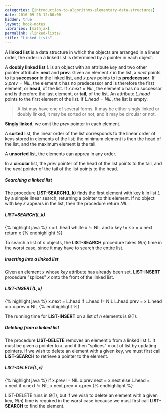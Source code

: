```yaml
---
categories: [introduction-to-algorithms-elementary-data-structures]
date: 2016-09-26 12:00:00
hidden: true
layout: book-notes
libraries: [mathjax]
permalink: /linked-lists/
title: "Linked Lists"
---
```


A __linked list__ is a data structure in which the objects are arranged in a linear order, the order in a linked list is determined by a pointer in each object.

A __doubly linked list__ $L$ is an object with an attribute $key$ and two other pointer attribute: __next__ and __prev__. Given an element $x$ in the list, $x.next$ points to its __successor__ in the linked list, and $x.prev$ points to its __predecessor__. If $x.prev = NIL$, the element $x$ has no predecessor and is therefore the first element, or __head__, of the list. If $x.next = NIL$, the element $x$ has no successor and is therefore the last element, or __tail__, of the list. An attribute $L.head$ points to the first element of the list. If $L.head = NIL$, the list is empty.

> A list may have one of several forms. It may be either singly linked or doubly linked, it may be sorted or not, and it may be circular or not.

__Singly linked__, we omit the _prev_ pointer in each element.

A __sorted__ list, the linear order of the list corresponds to the linear order of keys stored in elements of the list; the minimum element is then the head of the list, and the maximum element is the tail.

A __unsorted__ list, the elements can apprea in any order.

In a __circular__ list, the _prev_ pointer of the head of the list points to the tail, and the _next_ pointer of the tail of the list points to the head.

##### Searching a linked list

The procedure __LIST-SEARCH(L,k)__ finds the first element with key $k$ in list $L$ by a simple linear search, returning a pointer to this element. If no object with key $k$ appears in the list, then the procedure return $NIL$.

##### LIST=SEARCH(L,k)

{% highlight java %}
  x = L.head
  whilte x != NIL and x.key != k
    x = x.next
  return x
{% endhighlight %}

To search a list of $n$ objects, the __LIST-SEARCH__ procedure takes $\Theta(n)$ time in the worst case, since it may have to search the entire list.

##### Inserting into a linked list

Given an element $x$ whose $key$ attribute has already been set, __LIST-INSERT__ procedure "splices" $x$ onto the front of the linked list.

##### LIST-INSERT(L,x)

{% highlight java %}
  x.next = L.head
  if L.head != NIL
    L.head.prev = x
  L.head = x
  x.prev = NIL
{% endhighlight %}

The running time for __LIST-INSERT__ on a list of $n$ elements is $\Theta(1)$.

##### Deleting from a linked list

The procedure __LIST-DELETE__ removes an element $x$ from a linked list $L$. It must be given a pointer to $x$, and it then "splices" x out of list by updating pointers. If we wish to delete an element with a given key, we must first call __LIST-SEARCH__ to retrieve a pointer to the element.

##### LIST-DELETE(L,x)

{% highlight java %}
  if x.prev != NIL
    x.prev.next = x.next
  else L.head = x.next
  if x.next != NIL
    x.next.prev = x.prev
{% endhighlight %}

LIST-DELETE runs in $\Theta(1)$, but if we wish to delete an element with a given key, $\Theta(n)$ time is required in the worst case because we must first call __LIST-SEARCH__ to find the element.